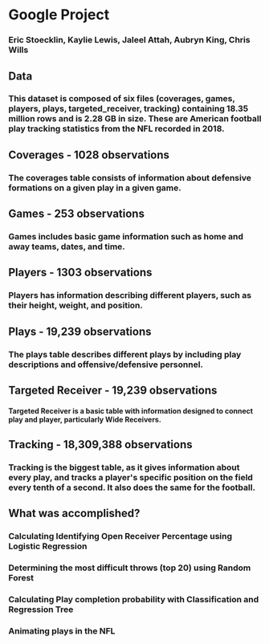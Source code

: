 # Google Project

### Eric Stoecklin, Kaylie Lewis, Jaleel Attah, Aubryn King, Chris Wills


## Data

### This dataset is composed of six files (coverages, games, players, plays, targeted_receiver, tracking) containing 18.35 million rows and is 2.28 GB in size. These are American football play tracking statistics from the NFL recorded in 2018.

## Coverages - 1028 observations

### The coverages table consists of information about defensive formations on a given play in a given game.

## Games - 253 observations

### Games includes basic game information such as home and away teams, dates, and time.

## Players - 1303 observations

### Players has information describing different players, such as their height, weight, and position.

## Plays - 19,239 observations

### The plays table describes different plays by including play descriptions and offensive/defensive personnel.

## Targeted Receiver - 19,239 observations

#### Targeted Receiver is a basic table with information designed to connect play and player, particularly Wide Receivers.

## Tracking - 18,309,388 observations

### Tracking is the biggest table, as it gives information about every play, and tracks a player's specific position on the field every tenth of a second. It also does the same for the football.

## What was accomplished? 

### Calculating Identifying Open Receiver Percentage using Logistic Regression

### Determining the most difficult throws (top 20) using Random Forest

### Calculating Play completion probability with Classification and Regression Tree

### Animating plays in the NFL


